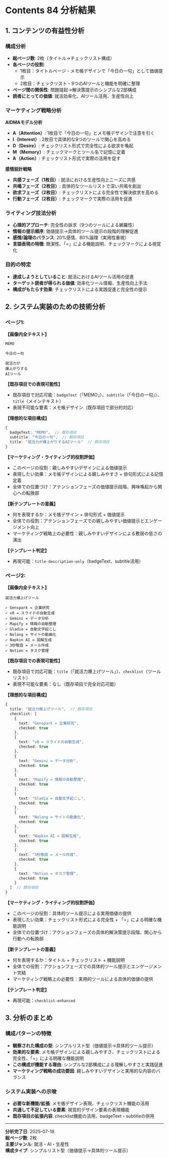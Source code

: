 # Contents 84 分析結果

## 1. コンテンツの有益性分析

### 構成分析
- **総ページ数**: 2枚（タイトル→チェックリスト構成）
- **各ページの役割**: 
  - 1枚目：タイトルページ - メモ帳デザインで「今日の一句」として価値提示
  - 2枚目：チェックリスト - 9つのAIツールと機能を明確に整理
- **ページ間の関係性**: 問題提起→解決策提示のシンプルな2部構成
- **読者にとっての価値**: 就活効率化、AIツール活用、生産性向上

### マーケティング戦略分析
**AIDMAモデル分析**
- **A（Attention）**: 1枚目で「今日の一句」とメモ帳デザインで注意を引く
- **I（Interest）**: 2枚目で具体的な9つのツールで関心を高める
- **D（Desire）**: チェックリスト形式で完全性による欲求を喚起
- **M（Memory）**: チェックマークとツール名で記憶に定着
- **A（Action）**: チェックリスト形式で実際の活用を促す

**感情設計戦略**
- **共感フェーズ（1枚目）**: 就活における生産性向上ニーズに共感
- **共鳴フェーズ（2枚目）**: 具体的なツールリストで深い共鳴を創出
- **欲求フェーズ（2枚目）**: チェックリストによる完全性で解決欲求を高める
- **行動フェーズ（2枚目）**: チェックマークで実際の活用を促進

### ライティング技法分析
- **心理的アプローチ**: 完全性の訴求（9つのツールによる網羅性）
- **情報の提示順序**: 価値提示→具体的ツール提示の段階的理解促進
- **感情/論理のバランス**: 20%感情、80%論理（実用性重視）
- **言語表現の特徴**: 簡潔性、「=」による機能説明、チェックマークによる視覚化

### 目的の特定
- **達成しようとしていること**: 就活におけるAIツール活用の促進
- **ターゲット読者が得られる価値**: 効率化ツール情報、生産性向上手法
- **構成がもたらす効果**: チェックリストによる実践促進と完全性の提示

## 2. システム実装のための技術分析

### ページ1:
**【画像内全テキスト】**
```
MEMO

今日の一句

就活力が
爆上がりする
AIツール
```

**【既存項目での表現可能性】**
- 既存項目で対応可能：`badgeText`（「MEMO」）、`subtitle`（「今日の一句」）、`title`（メインテキスト）
- 表現不可能な要素：メモ帳デザイン（既存項目で部分的対応）

**【理想的な項目構成】**
```typescript
{
  badgeText: "MEMO",  // 既存項目
  subtitle: "今日の一句",  // 既存項目
  title: "就活力が爆上がりするAIツール"  // 既存項目
}
```

**【マーケティング・ライティング的役割評価】**
- このページの役割：親しみやすいデザインによる価値提示
- 表現したい効果：メモ帳デザインによる親しみやすさ + 俳句形式による記憶定着
- 全体での位置づけ：アテンションフェーズの価値提示段階、興味喚起から関心への転換部

**【新テンプレートの意義】**
- 何を表現するか：メモ帳デザイン + 俳句形式 + 価値提示
- 全体での役割：アテンションフェーズでの親しみやすい価値提示とエンゲージメント向上
- マーケティング戦略上の必要性：親しみやすいデザインによる敷居の低さの演出

**【テンプレート判定】**
- 再現可能：`title-description-only`（badgeText、subtitle活用）

### ページ2:
**【画像内全テキスト】**
```
就活力爆上げツール

✓ Genspark = 企業研究
✓ v0 = スライドの自動生成
✓ Gemini = データ分析
✓ Mapify = 情報の自動整理
✓ Gladia = 自動文字起こし
✓ Nolang = サイトの動画化
✓ Napkin AI = 図解生成
✓ 3秒敬語 = メール作成
✓ Notion = タスク管理
```

**【既存項目での表現可能性】**
- 既存項目で対応可能：`title`（「就活力爆上げツール」）、`checklist`（ツールリスト）
- 表現不可能な要素：なし（既存項目で完全対応可能）

**【理想的な項目構成】**
```typescript
{
  title: "就活力爆上げツール",  // 既存項目
  checklist: [
    {
      text: "Genspark = 企業研究",
      checked: true
    },
    {
      text: "v0 = スライドの自動生成",
      checked: true
    },
    {
      text: "Gemini = データ分析",
      checked: true
    },
    {
      text: "Mapify = 情報の自動整理",
      checked: true
    },
    {
      text: "Gladia = 自動文字起こし",
      checked: true
    },
    {
      text: "Nolang = サイトの動画化",
      checked: true
    },
    {
      text: "Napkin AI = 図解生成",
      checked: true
    },
    {
      text: "3秒敬語 = メール作成",
      checked: true
    },
    {
      text: "Notion = タスク管理",
      checked: true
    }
  ]  // 既存項目
}
```

**【マーケティング・ライティング的役割評価】**
- このページの役割：具体的ツール提示による実用価値の提供
- 表現したい効果：チェックリスト形式による完全性 + 「=」による明確な機能説明
- 全体での位置づけ：アクションフェーズの具体的解決策提示段階、関心から行動への転換部

**【新テンプレートの意義】**
- 何を表現するか：タイトル + チェックリスト + 機能説明
- 全体での役割：アクションフェーズでの具体的ツール提示とエンゲージメント完結
- マーケティング戦略上の必要性：実用的ツールによる具体的価値の提供

**【テンプレート判定】**
- 再現可能：`checklist-enhanced`

## 3. 分析のまとめ

### 構成パターンの特徴
- **観察された構成の型**: シンプルリスト型（価値提示→具体的ツール提示）
- **効果的な要素**: メモ帳デザインによる親しみやすさ、チェックリストによる完全性、「=」による明確な機能説明
- **この構成が機能する理由**: シンプルな2部構成による理解しやすさと実践促進
- **マーケティング戦略の成功要因**: 親しみやすいデザインと実用的な内容のバランス

### システム実装への示唆
- **必要な新機能/拡張**: メモ帳デザイン表現、チェックリスト機能の活用
- **共通して不足している要素**: 視覚的デザイン要素の表現機能
- **既存項目の拡張内容**: checklist機能の活用、badgeText・subtitleの併用

---

**分析完了日**: 2025-07-18  
**総ページ数**: 2枚  
**主要ジャンル**: 就活・AI・生産性  
**構成タイプ**: シンプルリスト型（価値提示→具体的ツール提示）